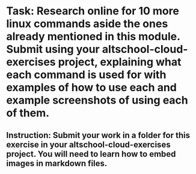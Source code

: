 # Task: Research online for 10 more linux commands aside the ones already mentioned in this module. Submit using your altschool-cloud-exercises project, explaining what each command is used for with examples of how to use each and example screenshots of using each of them.

## Instruction: Submit your work in a folder for this exercise in your altschool-cloud-exercises project. You will need to learn how to embed images in markdown files.